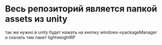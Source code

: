 # Весь репозиторий является папкой assets из unity
так же нужно в unity будет нажать на кнопку windows->packageManager и скачать там пакет lightweightRP
